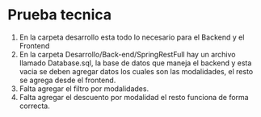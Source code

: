 # Prueba tecnica

1. En la carpeta desarrollo esta todo lo necesario para el Backend y el Frontend
2. En la carpeta Desarrollo/Back-end/SpringRestFull hay un archivo llamado Database.sql, la base de datos que maneja el backend y esta vacia se deben agregar datos los cuales son las modalidades, el resto se agrega desde el frontend.
3. Falta agregar el filtro por modalidades.
4. Falta agregar el descuento por modalidad el resto funciona de forma correcta. 
